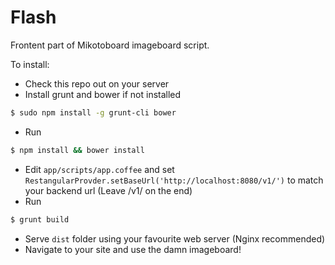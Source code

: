 Flash
=====
Frontent part of Mikotoboard imageboard script.


To install:
* Check this repo out on your server
* Install grunt and bower if not installed
```bash
$ sudo npm install -g grunt-cli bower
```
* Run
```bash
$ npm install && bower install
```
* Edit ```app/scripts/app.coffee``` and set ```RestangularProvder.setBaseUrl('http://localhost:8080/v1/')``` to match your backend url (Leave /v1/ on the end)
* Run
```bash
$ grunt build
```
* Serve ```dist``` folder using your favourite web server (Nginx recommended)
* Navigate to your site and use the damn imageboard!

